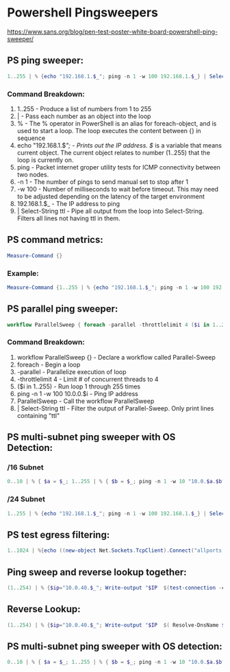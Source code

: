 # Powershell Pingsweepers
https://www.sans.org/blog/pen-test-poster-white-board-powershell-ping-sweeper/
## PS ping sweeper:
```Powershell
1..255 | % {echo "192.168.1.$_"; ping -n 1 -w 100 192.168.1.$_} | Select-String ttl
```
### Command Breakdown:
1. 1..255 - Produce a list of numbers from 1 to 255</pre>
2. | - Pass each number as an object into the loop
3. % - The % operator in PowerShell is an alias for foreach-object, and is used to start a loop. 
The loop executes the content between {} in sequence
4. echo "192.168.1.$_"; - Prints out the IP address. $_ is a variable that means current object. The current object relates to number (1..255) that the loop is currently on.
5. ping - Packet internet groper utility tests for ICMP connectivity between two nodes.
6. -n 1 - The number of pings to send manual set to stop after 1
7. -w 100 - Number of milliseconds to wait before timeout. 
This may need to be adjusted depending on the latency of the target environment 
8. 192.168.1.$_ - The IP address to ping
9. | Select-String ttl - Pipe all output from the loop into Select-String. Filters all lines not having ttl in them.

## PS command metrics:
```Powershell
Measure-Command {}
```
### Example:
```Powershell
Measure-Command {1..255 | % {echo "192.168.1.$_"; ping -n 1 -w 100 192.168.1.$_} | Select-String ttl}
```
## PS parallel ping sweeper:
```Powershell
workflow ParallelSweep { foreach -parallel -throttlelimit 4 ($i in 1..255) {ping -n 1 -w 100 10.0.0.$i}}; ParallelSweep | Select-String ttl
```
### Command Breakdown:
1. workflow ParallelSweep {} - Declare a workflow called Parallel-Sweep
2. foreach - Begin a loop
3. -parallel - Parallelize execution of loop
4. -throttlelimit 4 - Limit # of concurrent threads to 4
5. ($i in 1..255) - Run loop 1 through 255 times
6. ping -n 1 -w 100 10.0.0.$i - Ping IP address
7. ParallelSweep - Call the workflow ParallelSweep
8. | Select-String ttl - Filter the output of Parallel-Sweep. Only print lines containing "ttl"

## PS multi-subnet ping sweeper with OS Detection:
### /16 Subnet
```Powershell
0..10 | % { $a = $_; 1..255 | % { $b = $_; ping -n 1 -w 10 "10.0.$a.$b" | select-string TTL | % { if ($_ -match "ms") { $ttl = $_.line.split('=')[2] -as [int]; if ($ttl -lt 65) { $os = "Linux" } ElseIf ($ttl -gt 64 -And $ttl -lt 129) { $os = "Windows" } else { $os = "Cisco"}; write-host "10.0.$a.$b OS: $os"; echo "10.0.$a.$b" >> scan_results.txt }}} }
```
### /24 Subnet
```Powershell
1..255 | % {echo "192.168.1.$_"; ping -n 1 -w 100 192.168.1.$_} | Select-String ttl | % { if ($_ -match "ms") { $ttl = $_.line.split('=')[2] -as [int]; if ($ttl -lt 65) { $os = "Linux" } ElseIf ($ttl -gt 64 -And $ttl -lt 129) { $os = "Windows" } else { $os = "Cisco"}; write-host "192.168.1.$_ OS: $os"; echo "192.168.1.$_" >> scan_results.txt }}
```
## PS test egress filtering:
```Powershell
1..1024 | %{echo ((new-object Net.Sockets.TcpClient).Connect("allports.exposed",$_)) "Port $_ is open" } 2>$null
```
## Ping sweep and reverse lookup together:
```Powershell
(1..254) | % {$ip="10.0.40.$_"; Write-output "$IP  $(test-connection -computername "$ip" -quiet -count 1)  $( Resolve-DnsName $ip -ErrorAction Ignore |select -exp NameHost )  "}  
```
## Reverse Lookup:
```Powershell
(1..254) | % {$ip="10.0.40.$_"; Write-output "$IP  $( Resolve-DnsName $ip -ErrorAction Ignore |select -exp NameHost )  "}    
```
## PS multi-subnet ping sweeper with OS detection:
```Powershell
0..10 | % { $a = $_; 1..255 | % { $b = $_; ping -n 1 -w 10 "10.0.$a.$b" | select-string TTL | % { if ($_ -match "ms") { $ttl = $_.line.split('=')[2] -as [int]; if ($ttl -lt 65) { $os = "Linux" } ElseIf ($ttl -gt 64 -And $ttl -lt 129) { $os = "Windows" } else { $os = "Cisco"}; write-host "10.0.$a.$b OS: $os"; echo "10.0.$a.$b" >> scan_results.txt }}} }
```
